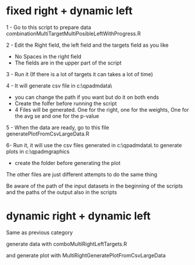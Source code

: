 # fixed right + dynamic left
1 - Go to this script to prepare data combinationMultiTargetMultiPosibleLeftWithProgress.R

2 - Edit the Right field, the left field and the targets field as you like
- No Spaces in the right field
- The fields are in the upper part of the script

3 - Run it (If there is a lot of targets it can takes a lot of time)

4 - It will generate csv file in c:\qpadmdata\
- you can change the path if you want but do it on both ends
- Create the folfer before running the script
- 4 Files will be generated. One for the right, one for the weights, One for the avg se and one for the p-value

5 - When the data are ready, go to this file generatePlotFromCsvLargeData.R

6- Run it, it will use the csv files generated in c:\qpadmdata\ to generate plots in c:\qpadmgraphics
- create the folder before generating the plot

The other files are just different attempts to do the same thing

Be aware of the path of the input datasets in the beginning of the scripts and the paths of the output also in the scripts

# dynamic right + dynamic left

Same as previous category

generate data with comboMultiRightLeftTargets.R

and generate plot with MultiRightGeneratePlotFromCsvLargeData
